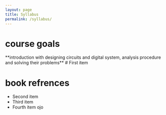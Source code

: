 ```yaml
---
layout: page
title: Syllabus
permalink: /syllabus/
---
```





<h1> course goals </h1>
**introduction with designing circuits and digital system, analysis procedure and solving their problems**
# First item

# book refrences
- Second item
- Third item
- Fourth item
ojo